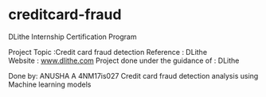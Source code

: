 # creditcard-fraud

DLithe Internship Certification Program
 
Project Topic :Credit card fraud detection
Reference : DLithe  
Website : www.dlithe.com
Project done under the guidance of : DLithe

Done by: ANUSHA A 4NM17is027
Credit card fraud detection analysis using Machine learning models
